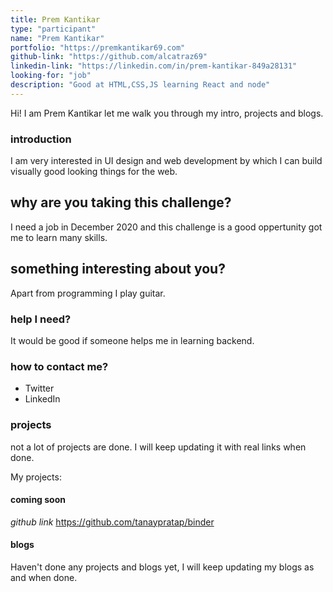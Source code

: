 ```yaml
---
title: Prem Kantikar
type: "participant"
name: "Prem Kantikar"
portfolio: "https://premkantikar69.com"
github-link: "https://github.com/alcatraz69"
linkedin-link: "https://linkedin.com/in/prem-kantikar-849a28131"
looking-for: "job"
description: "Good at HTML,CSS,JS learning React and node"
---
```


Hi! I am Prem Kantikar let me walk you through my intro, projects and blogs.

### introduction

I am very interested in UI design and web development by which I can build visually good looking things for the web.

## why are you taking this challenge?

I need a job in December 2020 and this challenge is a good oppertunity got me to learn many skills.

## something interesting about you?

Apart from programming I play guitar.

### help I need?

It would be good if someone helps me in learning backend.

### how to contact me?

- Twitter
- LinkedIn

### projects

not a lot of projects are done. I will keep updating it with real links when done.

My projects:

#### coming soon
_github link_ https://github.com/tanaypratap/binder

#### blogs  

Haven't done any projects and blogs yet, I will keep updating my blogs as and when done.
